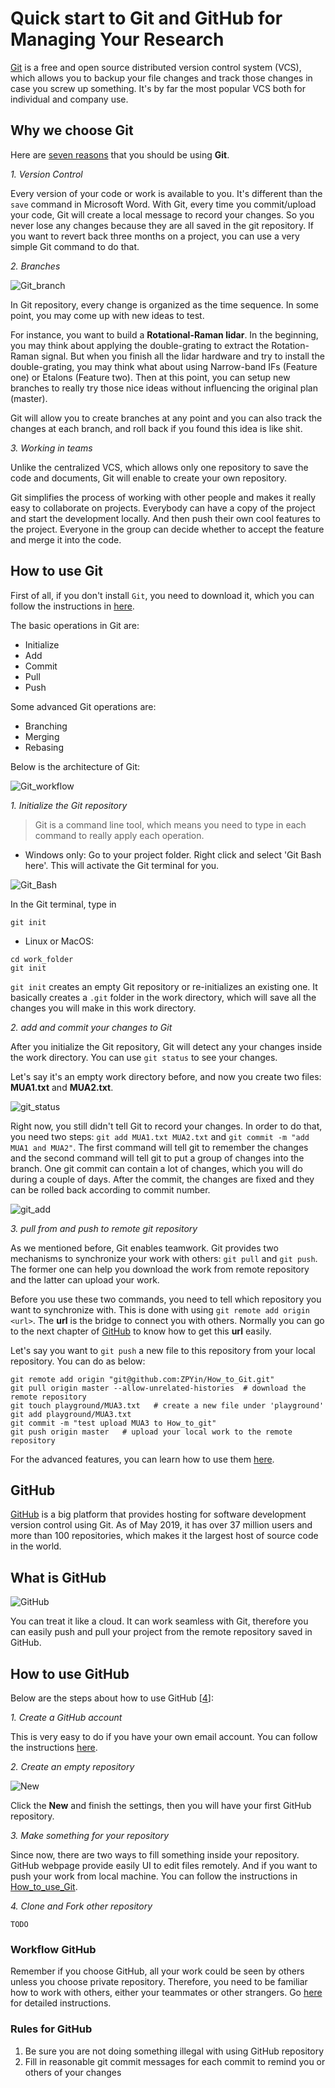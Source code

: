 # Quick start to Git and GitHub for Managing Your Research

[Git](#7) is a free and open source distributed version control system (VCS), which allows you to backup your file changes and track those changes in case you screw up something. It's by far the most popular VCS both for individual and company use. 

## Why we choose Git

Here are [seven reasons](#8) that you should be using **Git**.

*1. Version Control*

Every version of your code or work is available to you. It's different than the `save` command in Microsoft Word. With Git, every time you commit/upload your code, Git will create a local message to record your changes. So you never lose any changes because they are all saved in the git repository. If you want to revert back three months on a project, you can use a very simple Git command to do that.

*2. Branches*

![Git_branch](img/git_branch.png)

In Git repository, every change is organized as the time sequence. In some point, you may come up with new ideas to test. 

For instance, you want to build a **Rotational-Raman lidar**. In the beginning, you may think about applying the double-grating to extract the Rotation-Raman signal. But when you finish all the lidar hardware and try to install the double-grating, you may think what about using Narrow-band IFs (Feature one) or Etalons (Feature two). Then at this point, you can setup new branches to really try those nice ideas without influencing the original plan (master). 

Git will allow you to create branches at any point and you can also track the changes at each branch, and roll back if you found this idea is like shit.

*3. Working in teams*

Unlike the centralized VCS, which allows only one repository to save the code and documents, Git will enable to create your own repository. 

Git simplifies the process of working with other people and makes it really easy to collaborate on projects. Everybody can have a copy of the project and start the development locally. And then push their own cool features to the project. Everyone in the group can decide whether to accept the feature and merge it into the code.

## How to use Git

First of all, if you don't install `Git`, you need to download it, which you can follow the instructions in [here](#9).

The basic operations in Git are: 

- Initialize
- Add
- Commit 
- Pull
- Push

Some advanced Git operations are:

- Branching
- Merging
- Rebasing

Below is the architecture of Git:

![Git_workflow](img/git_operations.png)

*1. Initialize the Git repository*

> Git is a command line tool, which means you need to type in each command to really apply each operation.

- Windows only: Go to your project folder. Right click and select 'Git Bash here'. This will activate the Git terminal for you.

![Git_Bash](img/Git_Bash_windows.png)

In the Git terminal, type in 

``` shell
git init
```

- Linux or MacOS: 

``` shell
cd work_folder
git init
```

`git init` creates an empty Git repository or re-initializes an existing one. It basically creates a `.git` folder in the work directory, which will save all the changes you will make in this work directory.

*2. add and commit your changes to Git*

After you initialize the Git repository, Git will detect any your changes inside the work directory. You can use `git status` to see your changes. 

Let's say it's an empty work directory before, and now you create two files: **MUA1.txt** and **MUA2.txt**.

![git_status](img/git_status.png)

Right now, you still didn't tell Git to record your changes. In order to do that, you need two steps: `git add MUA1.txt MUA2.txt` and `git commit -m "add MUA1 and MUA2"`. The first command will tell git to remember the changes and the second command will tell git to put a group of changes into the branch. One git commit can contain a lot of changes, which you will do during a couple of days. After the commit, the changes are fixed and they can be rolled back according to commit number.

![git_add](img/git_add.png)

*3. pull from and push to remote git repository*

As we mentioned before, Git enables teamwork. Git provides two mechanisms to synchronize your work with others: `git pull` and `git push`. The former one can help you download the work from remote repository and the latter can upload your work. 

Before you use these two commands, you need to tell which repository you want to synchronize with. This is done with using `git remote add origin <url>`. The **url** is the bridge to connect you with others. Normally you can go to the next chapter of [GitHub](#github) to know how to get this **url** easily.

Let's say you want to `git push` a new file to this repository from your local repository. You can do as below:

``` shell
git remote add origin "git@github.com:ZPYin/How_to_Git.git"
git pull origin master --allow-unrelated-histories  # download the remote repository
git touch playground/MUA3.txt   # create a new file under 'playground'
git add playground/MUA3.txt
git commit -m "test upload MUA3 to How_to_git"
git push origin master   # upload your local work to the remote repository
```

For the advanced features, you can learn how to use them [here][2].

## GitHub

[GitHub][3] is a big platform that provides hosting for software development version control using Git. As of May 2019, it has over 37 million users and more than 100 repositories, which makes it the largest host of source code in the world.

## What is GitHub

![GitHub](img/gitHub.png)

You can treat it like a cloud. It can work seamless with Git, therefore you can easily push and pull your project from the remote repository saved in GitHub.

## How to use GitHub

Below are the steps about how to use GitHub [[4][4]]:

*1. Create a GitHub account*

This is very easy to do if you have your own email account. You can follow the instructions [here][5]. 

*2. Create an empty repository*

![New](img/GitHub_create_new_repo.png)

Click the **New** and finish the settings, then you will have your first GitHub repository.

*3. Make something for your repository*

Since now, there are two ways to fill something inside your repository. GitHub webpage provide easily UI to edit files remotely. And if you want to push your work from local machine. You can follow the instructions in [How_to_use_Git](#how-to-use-git).

*4. Clone and Fork other repository*

```
TODO
```

### Workflow GitHub

Remember if you choose GitHub, all your work could be seen by others unless you choose private repository. Therefore, you need to be familiar how to work with others, either your teammates or other strangers. Go [here][6] for detailed instructions. 

### Rules for GitHub

1. Be sure you are not doing something illegal with using GitHub repository
2. Fill in reasonable git commit messages for each commit to remind you or others of your changes

[1]: https://www.quora.com/What-is-Git-and-why-should-I-use-it
[2]: https://www.liaoxuefeng.com/wiki/896043488029600
[3]: https://github.com/
[4]: https://product.hubspot.com/blog/git-and-github-tutorial-for-beginners
[5]: https://github.com/join
[6]: https://www.liaoxuefeng.com/wiki/896043488029600/896954117292416
[7]: https://git-scm.com/?source=post_page---------------------------
[8]: https://codeburst.io/number-one-piece-of-advice-for-new-developers-ddd08abc8bfa
[9]: https://git-scm.com/book/en/v2/Getting-Started-Installing-Git